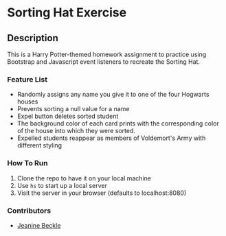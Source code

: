 # Sorting Hat Exercise

## Description
This is a Harry Potter-themed homework assignment to practice using Bootstrap and Javascript event listeners to recreate the Sorting Hat.

### Feature List
* Randomly assigns any name you give it to one of the four Hogwarts houses
* Prevents sorting a null value for a name
* Expel button deletes sorted student 
* The background color of each card prints with the corresponding color of the house into which they were sorted.
* Expelled students reappear as members of Voldemort's Army with different styling

### How To Run
1. Clone the repo to have it on your local machine
1. Use `hs` to start up a local server
1. Visit the server in your browser (defaults to localhost:8080)



### Contributors
* [Jeanine Beckle](https://github.com/jeaninebeckle)
